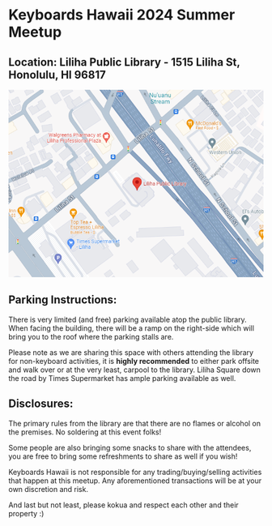 # Keyboards Hawaii 2024 Summer Meetup

## Location: Liliha Public Library - 1515 Liliha St, Honolulu, HI 96817

![](images/2024/lilihalibrary.PNG)

## Parking Instructions:

There is very limited (and free) parking available atop the public library. When facing the building, there will be a ramp on the right-side which will bring you to the roof where the parking stalls are.

Please note as we are sharing this space with others attending the library for non-keyboard activities, it is **highly recommended** to either park offsite and walk over or at the very least, carpool to the library. Liliha Square down the road by Times Supermarket has ample parking available as well.

## Disclosures:

The primary rules from the library are that there are no flames or alcohol on the premises. No soldering at this event folks!

Some people are also bringing some snacks to share with the attendees, you are free to bring some refreshments to share as well if you wish!

Keyboards Hawaii is not responsible for any trading/buying/selling activities that happen at this meetup. Any aforementioned transactions will be at your own discretion and risk.

And last but not least, please kokua and respect each other and their property :)

